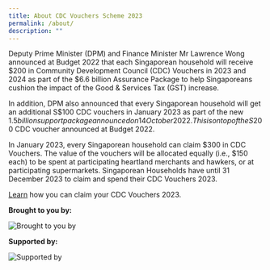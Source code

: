 ```yaml
---
title: About CDC Vouchers Scheme 2023
permalink: /about/
description: ""
---
```

Deputy Prime Minister (DPM) and Finance Minister Mr Lawrence Wong announced at Budget 2022 that each Singaporean household will receive $200 in Community Development Council (CDC) Vouchers in 2023 and 2024 as part of the $6.6 billion Assurance Package to help Singaporeans cushion the impact of the Good & Services Tax (GST) increase. 

In addition, DPM also announced that every Singaporean household will get an additional S$100 CDC vouchers in January 2023 as part of the new $1.5 billion support package announced on 14 October 2022. This is on top of the S$200 CDC voucher announced at Budget 2022.

In January 2023, every Singaporean household can claim $300 in CDC Vouchers. The value of the vouchers will be allocated equally (i.e., $150 each) to be spent at participating heartland merchants and hawkers, or at participating supermarkets. Singaporean Households have until 31 December 2023 to claim and spend their CDC Vouchers 2023.

[Learn](https://vouchers.cdc.gov.sg/residents/info) how you can claim your CDC Vouchers 2023.


**Brought to you by:**

![Brought to you by](/images/brought-by.png)

**Supported by:**

![Supported by](/images/supported-by.png)